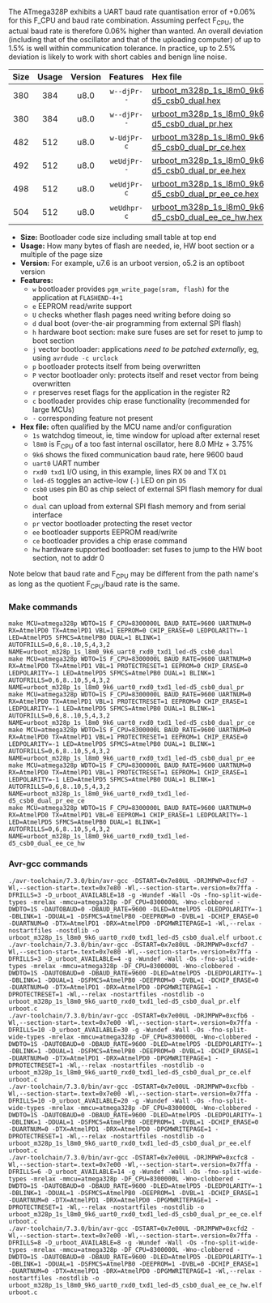 The ATmega328P exhibits a UART baud rate quantisation error of +0.06% for this F_CPU and baud rate combination. Assuming perfect F<sub>CPU</sub>, the actual baud rate is therefore 0.06% higher than wanted. An overall deviation (including that of the oscillator and that of the uploading computer) of up to 1.5% is well within communication tolerance. In practice, up to 2.5% deviation is likely to work with short cables and benign line noise.

|Size|Usage|Version|Features|Hex file|
|:-:|:-:|:-:|:-:|:--|
|380|384|u8.0|`w--djPr--`|[urboot_m328p_1s_l8m0_9k6_uart0_rxd0_txd1_led-d5_csb0_dual.hex](https://raw.githubusercontent.com/stefanrueger/urboot.hex/main/boards/ursense/atmega328p/watchdog_1_s/internal_oscillator_l%2B3.75%25/%2B8m000000_hz/%2B%2B%2B9k6_baud/uart0_rxd0_txd1/led-d5_csb0_dual/urboot_m328p_1s_l8m0_9k6_uart0_rxd0_txd1_led-d5_csb0_dual.hex)|
|380|384|u8.0|`w--djPr--`|[urboot_m328p_1s_l8m0_9k6_uart0_rxd0_txd1_led-d5_csb0_dual_pr.hex](https://raw.githubusercontent.com/stefanrueger/urboot.hex/main/boards/ursense/atmega328p/watchdog_1_s/internal_oscillator_l%2B3.75%25/%2B8m000000_hz/%2B%2B%2B9k6_baud/uart0_rxd0_txd1/led-d5_csb0_dual/urboot_m328p_1s_l8m0_9k6_uart0_rxd0_txd1_led-d5_csb0_dual_pr.hex)|
|482|512|u8.0|`w-UdjPr-c`|[urboot_m328p_1s_l8m0_9k6_uart0_rxd0_txd1_led-d5_csb0_dual_pr_ce.hex](https://raw.githubusercontent.com/stefanrueger/urboot.hex/main/boards/ursense/atmega328p/watchdog_1_s/internal_oscillator_l%2B3.75%25/%2B8m000000_hz/%2B%2B%2B9k6_baud/uart0_rxd0_txd1/led-d5_csb0_dual/urboot_m328p_1s_l8m0_9k6_uart0_rxd0_txd1_led-d5_csb0_dual_pr_ce.hex)|
|492|512|u8.0|`weUdjPr--`|[urboot_m328p_1s_l8m0_9k6_uart0_rxd0_txd1_led-d5_csb0_dual_pr_ee.hex](https://raw.githubusercontent.com/stefanrueger/urboot.hex/main/boards/ursense/atmega328p/watchdog_1_s/internal_oscillator_l%2B3.75%25/%2B8m000000_hz/%2B%2B%2B9k6_baud/uart0_rxd0_txd1/led-d5_csb0_dual/urboot_m328p_1s_l8m0_9k6_uart0_rxd0_txd1_led-d5_csb0_dual_pr_ee.hex)|
|498|512|u8.0|`weUdjPr-c`|[urboot_m328p_1s_l8m0_9k6_uart0_rxd0_txd1_led-d5_csb0_dual_pr_ee_ce.hex](https://raw.githubusercontent.com/stefanrueger/urboot.hex/main/boards/ursense/atmega328p/watchdog_1_s/internal_oscillator_l%2B3.75%25/%2B8m000000_hz/%2B%2B%2B9k6_baud/uart0_rxd0_txd1/led-d5_csb0_dual/urboot_m328p_1s_l8m0_9k6_uart0_rxd0_txd1_led-d5_csb0_dual_pr_ee_ce.hex)|
|504|512|u8.0|`weUdhpr-c`|[urboot_m328p_1s_l8m0_9k6_uart0_rxd0_txd1_led-d5_csb0_dual_ee_ce_hw.hex](https://raw.githubusercontent.com/stefanrueger/urboot.hex/main/boards/ursense/atmega328p/watchdog_1_s/internal_oscillator_l%2B3.75%25/%2B8m000000_hz/%2B%2B%2B9k6_baud/uart0_rxd0_txd1/led-d5_csb0_dual/urboot_m328p_1s_l8m0_9k6_uart0_rxd0_txd1_led-d5_csb0_dual_ee_ce_hw.hex)|

- **Size:** Bootloader code size including small table at top end
- **Usage:** How many bytes of flash are needed, ie, HW boot section or a multiple of the page size
- **Version:** For example, u7.6 is an urboot version, o5.2 is an optiboot version
- **Features:**
  + `w` bootloader provides `pgm_write_page(sram, flash)` for the application at `FLASHEND-4+1`
  + `e` EEPROM read/write support
  + `U` checks whether flash pages need writing before doing so
  + `d` dual boot (over-the-air programming from external SPI flash)
  + `h` hardware boot section: make sure fuses are set for reset to jump to boot section
  + `j` vector bootloader: applications *need to be patched externally*, eg, using `avrdude -c urclock`
  + `p` bootloader protects itself from being overwritten
  + `P` vector bootloader only: protects itself and reset vector from being overwritten
  + `r` preserves reset flags for the application in the register R2
  + `c` bootloader provides chip erase functionality (recommended for large MCUs)
  + `-` corresponding feature not present
- **Hex file:** often qualified by the MCU name and/or configuration
  + `1s` watchdog timeout, ie, time window for upload after external reset
  + `l8m0` is F<sub>CPU</sub> of a too fast internal oscillator, here 8.0 MHz + 3.75%
  + `9k6` shows the fixed communication baud rate, here 9600 baud
  + `uart0` UART number
  + `rxd0 txd1` I/O using, in this example, lines RX `D0` and TX `D1`
  + `led-d5` toggles an active-low (`-`) LED on pin `D5`
  + `csb0` uses pin B0 as chip select of external SPI flash memory for dual boot
  + `dual` can upload from external SPI flash memory and from serial interface
  + `pr` vector bootloader protecting the reset vector
  + `ee` bootloader supports EEPROM read/write
  + `ce` bootloader provides a chip erase command
  + `hw` hardware supported bootloader: set fuses to jump to the HW boot section, not to addr 0


Note below that baud rate and F<sub>CPU</sub> may be different from the path name's as long as the quotient F<sub>CPU</sub>/baud rate is the same.

### Make commands
```
make MCU=atmega328p WDTO=1S F_CPU=8300000L BAUD_RATE=9600 UARTNUM=0 RX=AtmelPD0 TX=AtmelPD1 VBL=1 EEPROM=0 CHIP_ERASE=0 LEDPOLARITY=-1 LED=AtmelPD5 SFMCS=AtmelPB0 DUAL=1 BLINK=1 AUTOFRILLS=0,6,8..10,5,4,3,2 NAME=urboot_m328p_1s_l8m0_9k6_uart0_rxd0_txd1_led-d5_csb0_dual
make MCU=atmega328p WDTO=1S F_CPU=8300000L BAUD_RATE=9600 UARTNUM=0 RX=AtmelPD0 TX=AtmelPD1 VBL=1 PROTECTRESET=1 EEPROM=0 CHIP_ERASE=0 LEDPOLARITY=-1 LED=AtmelPD5 SFMCS=AtmelPB0 DUAL=1 BLINK=1 AUTOFRILLS=0,6,8..10,5,4,3,2 NAME=urboot_m328p_1s_l8m0_9k6_uart0_rxd0_txd1_led-d5_csb0_dual_pr
make MCU=atmega328p WDTO=1S F_CPU=8300000L BAUD_RATE=9600 UARTNUM=0 RX=AtmelPD0 TX=AtmelPD1 VBL=1 PROTECTRESET=1 EEPROM=0 CHIP_ERASE=1 LEDPOLARITY=-1 LED=AtmelPD5 SFMCS=AtmelPB0 DUAL=1 BLINK=1 AUTOFRILLS=0,6,8..10,5,4,3,2 NAME=urboot_m328p_1s_l8m0_9k6_uart0_rxd0_txd1_led-d5_csb0_dual_pr_ce
make MCU=atmega328p WDTO=1S F_CPU=8300000L BAUD_RATE=9600 UARTNUM=0 RX=AtmelPD0 TX=AtmelPD1 VBL=1 PROTECTRESET=1 EEPROM=1 CHIP_ERASE=0 LEDPOLARITY=-1 LED=AtmelPD5 SFMCS=AtmelPB0 DUAL=1 BLINK=1 AUTOFRILLS=0,6,8..10,5,4,3,2 NAME=urboot_m328p_1s_l8m0_9k6_uart0_rxd0_txd1_led-d5_csb0_dual_pr_ee
make MCU=atmega328p WDTO=1S F_CPU=8300000L BAUD_RATE=9600 UARTNUM=0 RX=AtmelPD0 TX=AtmelPD1 VBL=1 PROTECTRESET=1 EEPROM=1 CHIP_ERASE=1 LEDPOLARITY=-1 LED=AtmelPD5 SFMCS=AtmelPB0 DUAL=1 BLINK=1 AUTOFRILLS=0,6,8..10,5,4,3,2 NAME=urboot_m328p_1s_l8m0_9k6_uart0_rxd0_txd1_led-d5_csb0_dual_pr_ee_ce
make MCU=atmega328p WDTO=1S F_CPU=8300000L BAUD_RATE=9600 UARTNUM=0 RX=AtmelPD0 TX=AtmelPD1 VBL=0 EEPROM=1 CHIP_ERASE=1 LEDPOLARITY=-1 LED=AtmelPD5 SFMCS=AtmelPB0 DUAL=1 BLINK=1 AUTOFRILLS=0,6,8..10,5,4,3,2 NAME=urboot_m328p_1s_l8m0_9k6_uart0_rxd0_txd1_led-d5_csb0_dual_ee_ce_hw
```

### Avr-gcc commands
```
./avr-toolchain/7.3.0/bin/avr-gcc -DSTART=0x7e80UL -DRJMPWP=0xcfd7 -Wl,--section-start=.text=0x7e80 -Wl,--section-start=.version=0x7ffa -DFRILLS=3 -D_urboot_AVAILABLE=18 -g -Wundef -Wall -Os -fno-split-wide-types -mrelax -mmcu=atmega328p -DF_CPU=8300000L -Wno-clobbered -DWDTO=1S -DAUTOBAUD=0 -DBAUD_RATE=9600 -DLED=AtmelPD5 -DLEDPOLARITY=-1 -DBLINK=1 -DDUAL=1 -DSFMCS=AtmelPB0 -DEEPROM=0 -DVBL=1 -DCHIP_ERASE=0 -DUARTNUM=0 -DTX=AtmelPD1 -DRX=AtmelPD0 -DPGMWRITEPAGE=1 -Wl,--relax -nostartfiles -nostdlib -o urboot_m328p_1s_l8m0_9k6_uart0_rxd0_txd1_led-d5_csb0_dual.elf urboot.c
./avr-toolchain/7.3.0/bin/avr-gcc -DSTART=0x7e80UL -DRJMPWP=0xcfd7 -Wl,--section-start=.text=0x7e80 -Wl,--section-start=.version=0x7ffa -DFRILLS=3 -D_urboot_AVAILABLE=4 -g -Wundef -Wall -Os -fno-split-wide-types -mrelax -mmcu=atmega328p -DF_CPU=8300000L -Wno-clobbered -DWDTO=1S -DAUTOBAUD=0 -DBAUD_RATE=9600 -DLED=AtmelPD5 -DLEDPOLARITY=-1 -DBLINK=1 -DDUAL=1 -DSFMCS=AtmelPB0 -DEEPROM=0 -DVBL=1 -DCHIP_ERASE=0 -DUARTNUM=0 -DTX=AtmelPD1 -DRX=AtmelPD0 -DPGMWRITEPAGE=1 -DPROTECTRESET=1 -Wl,--relax -nostartfiles -nostdlib -o urboot_m328p_1s_l8m0_9k6_uart0_rxd0_txd1_led-d5_csb0_dual_pr.elf urboot.c
./avr-toolchain/7.3.0/bin/avr-gcc -DSTART=0x7e00UL -DRJMPWP=0xcfb6 -Wl,--section-start=.text=0x7e00 -Wl,--section-start=.version=0x7ffa -DFRILLS=10 -D_urboot_AVAILABLE=30 -g -Wundef -Wall -Os -fno-split-wide-types -mrelax -mmcu=atmega328p -DF_CPU=8300000L -Wno-clobbered -DWDTO=1S -DAUTOBAUD=0 -DBAUD_RATE=9600 -DLED=AtmelPD5 -DLEDPOLARITY=-1 -DBLINK=1 -DDUAL=1 -DSFMCS=AtmelPB0 -DEEPROM=0 -DVBL=1 -DCHIP_ERASE=1 -DUARTNUM=0 -DTX=AtmelPD1 -DRX=AtmelPD0 -DPGMWRITEPAGE=1 -DPROTECTRESET=1 -Wl,--relax -nostartfiles -nostdlib -o urboot_m328p_1s_l8m0_9k6_uart0_rxd0_txd1_led-d5_csb0_dual_pr_ce.elf urboot.c
./avr-toolchain/7.3.0/bin/avr-gcc -DSTART=0x7e00UL -DRJMPWP=0xcfbb -Wl,--section-start=.text=0x7e00 -Wl,--section-start=.version=0x7ffa -DFRILLS=10 -D_urboot_AVAILABLE=20 -g -Wundef -Wall -Os -fno-split-wide-types -mrelax -mmcu=atmega328p -DF_CPU=8300000L -Wno-clobbered -DWDTO=1S -DAUTOBAUD=0 -DBAUD_RATE=9600 -DLED=AtmelPD5 -DLEDPOLARITY=-1 -DBLINK=1 -DDUAL=1 -DSFMCS=AtmelPB0 -DEEPROM=1 -DVBL=1 -DCHIP_ERASE=0 -DUARTNUM=0 -DTX=AtmelPD1 -DRX=AtmelPD0 -DPGMWRITEPAGE=1 -DPROTECTRESET=1 -Wl,--relax -nostartfiles -nostdlib -o urboot_m328p_1s_l8m0_9k6_uart0_rxd0_txd1_led-d5_csb0_dual_pr_ee.elf urboot.c
./avr-toolchain/7.3.0/bin/avr-gcc -DSTART=0x7e00UL -DRJMPWP=0xcfc8 -Wl,--section-start=.text=0x7e00 -Wl,--section-start=.version=0x7ffa -DFRILLS=6 -D_urboot_AVAILABLE=14 -g -Wundef -Wall -Os -fno-split-wide-types -mrelax -mmcu=atmega328p -DF_CPU=8300000L -Wno-clobbered -DWDTO=1S -DAUTOBAUD=0 -DBAUD_RATE=9600 -DLED=AtmelPD5 -DLEDPOLARITY=-1 -DBLINK=1 -DDUAL=1 -DSFMCS=AtmelPB0 -DEEPROM=1 -DVBL=1 -DCHIP_ERASE=1 -DUARTNUM=0 -DTX=AtmelPD1 -DRX=AtmelPD0 -DPGMWRITEPAGE=1 -DPROTECTRESET=1 -Wl,--relax -nostartfiles -nostdlib -o urboot_m328p_1s_l8m0_9k6_uart0_rxd0_txd1_led-d5_csb0_dual_pr_ee_ce.elf urboot.c
./avr-toolchain/7.3.0/bin/avr-gcc -DSTART=0x7e00UL -DRJMPWP=0xcfd2 -Wl,--section-start=.text=0x7e00 -Wl,--section-start=.version=0x7ffa -DFRILLS=8 -D_urboot_AVAILABLE=8 -g -Wundef -Wall -Os -fno-split-wide-types -mrelax -mmcu=atmega328p -DF_CPU=8300000L -Wno-clobbered -DWDTO=1S -DAUTOBAUD=0 -DBAUD_RATE=9600 -DLED=AtmelPD5 -DLEDPOLARITY=-1 -DBLINK=1 -DDUAL=1 -DSFMCS=AtmelPB0 -DEEPROM=1 -DVBL=0 -DCHIP_ERASE=1 -DUARTNUM=0 -DTX=AtmelPD1 -DRX=AtmelPD0 -DPGMWRITEPAGE=1 -Wl,--relax -nostartfiles -nostdlib -o urboot_m328p_1s_l8m0_9k6_uart0_rxd0_txd1_led-d5_csb0_dual_ee_ce_hw.elf urboot.c
```

